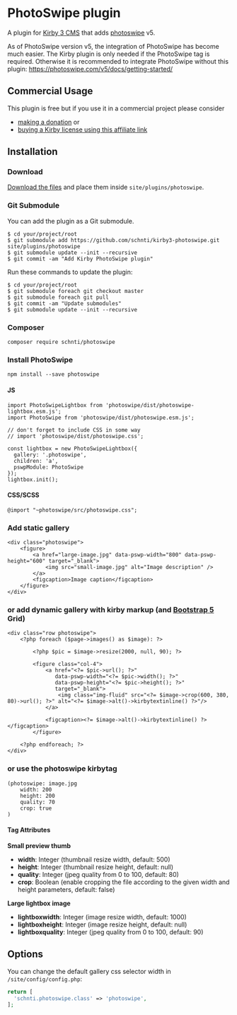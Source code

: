 # PhotoSwipe plugin

A plugin for [Kirby 3 CMS](http://getkirby.com) that adds [photoswipe](http://photoswipe.com/) v5.

As of PhotoSwipe version v5, the integration of PhotoSwipe has become much easier.
The Kirby plugin is only needed if the PhotoSwipe tag is required.
Otherwise it is recommended to integrate PhotoSwipe without this plugin: https://photoswipe.com/v5/docs/getting-started/

## Commercial Usage

This plugin is free but if you use it in a commercial project please consider

- [making a donation](https://www.paypal.me/schnti/5) or
- [buying a Kirby license using this affiliate link](https://a.paddle.com/v2/click/1129/48194?link=1170)

## Installation

### Download

[Download the files](https://github.com/schnti/kirby3-photoswipe/archive/master.zip) and place them inside `site/plugins/photoswipe`.

### Git Submodule

You can add the plugin as a Git submodule.

    $ cd your/project/root
    $ git submodule add https://github.com/schnti/kirby3-photoswipe.git site/plugins/photoswipe
    $ git submodule update --init --recursive
    $ git commit -am "Add Kirby PhotoSwipe plugin"

Run these commands to update the plugin:

    $ cd your/project/root
    $ git submodule foreach git checkout master
    $ git submodule foreach git pull
    $ git commit -am "Update submodules"
    $ git submodule update --init --recursive

### Composer

```
composer require schnti/photoswipe
```

### Install PhotoSwipe

```
npm install --save photoswipe
```

#### JS

```
import PhotoSwipeLightbox from 'photoswipe/dist/photoswipe-lightbox.esm.js';
import PhotoSwipe from 'photoswipe/dist/photoswipe.esm.js';

// don't forget to include CSS in some way
// import 'photoswipe/dist/photoswipe.css';

const lightbox = new PhotoSwipeLightbox({
  gallery: '.photoswipe',
  children: 'a',
  pswpModule: PhotoSwipe
});
lightbox.init();

```

#### CSS/SCSS

```
@import "~photoswipe/src/photoswipe.css";
```

### Add static gallery

```
<div class="photoswipe">
    <figure>
        <a href="large-image.jpg" data-pswp-width="800" data-pswp-height="600" target="_blank">
            <img src="small-image.jpg" alt="Image description" />
        </a>
        <figcaption>Image caption</figcaption>
    </figure>
</div>
```

### or add dynamic gallery with kirby markup (and [Bootstrap 5](https://getbootstrap.com/docs) Grid)

```
<div class="row photoswipe">
    <?php foreach ($page->images() as $image): ?>

        <?php $pic = $image->resize(2000, null, 90); ?>

        <figure class="col-4">
            <a href="<?= $pic->url(); ?>"
               data-pswp-width="<?= $pic->width(); ?>"
               data-pswp-height="<?= $pic->height(); ?>"
               target="_blank">
                <img class="img-fluid" src="<?= $image->crop(600, 380, 80)->url(); ?>" alt="<?= $image->alt()->kirbytextinline() ?>"/>
            </a>

            <figcaption><?= $image->alt()->kirbytextinline() ?></figcaption>
        </figure>

    <?php endforeach; ?>
</div>
```

### or use the photoswipe kirbytag

```
(photoswipe: image.jpg
    width: 200
    height: 200
    quality: 70
    crop: true
)
```

#### Tag Attributes

**Small preview thumb**

- **width**: Integer (thumbnail resize width, default: 500)
- **height**: Integer (thumbnail resize height, default: null)
- **quality**: Integer (jpeg quality from 0 to 100, default: 80)
- **crop**: Boolean (enable cropping the file according to the given width and height parameters, default: false)

**Large lightbox image**

- **lightboxwidth**: Integer (image resize width, default: 1000)
- **lightboxheight**: Integer (image resize height, default: null)
- **lightboxquality**: Integer (jpeg quality from 0 to 100, default: 90)

## Options

You can change the default gallery css selector width in `/site/config/config.php`:

```php
return [
  'schnti.photoswipe.class' => 'photoswipe',
];
```
